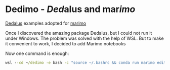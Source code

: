 # Dedimo - ***Ded***alus and mar***imo***
[Dedalus](https://dedalus-project.org/) examples adopted for [marimo](https://marimo.io)

Once I discovered the amazing package Dedalus, but I could not run it under Windows. 
The problem was solved with the help of WSL.
But to make it convenient to work, I decided to add Marimo notebooks 

Now one command is enough:
```cmd
wsl --cd ~/dedimo -e bash -c "source ~/.bashrc && conda run marimo edit"
```
